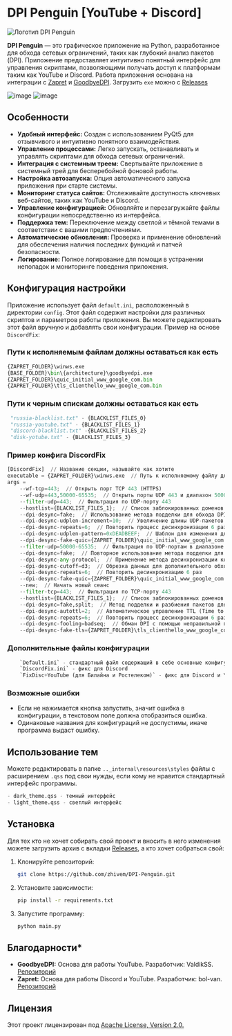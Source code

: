 # DPI Penguin [YouTube + Discord]

![Логотип DPI Penguin](resources/icon/newicon.ico)

**DPI Penguin** — это графическое приложение на Python, разработанное для обхода сетевых ограничений, таких как глубокий анализ пакетов (DPI). Приложение предоставляет интуитивно понятный интерфейс для управления скриптами, позволяющими получать доступ к платформам таким как YouTube и Discord. Работа приложения основана на интеграции с [Zapret](https://github.com/bol-van/zapret) и [GoodbyeDPI](https://github.com/ValdikSS/GoodbyeDPI). Загрузить `exe` можно c [Releases](https://github.com/zhivem/DPI-Penguin/releases)

![image](https://github.com/user-attachments/assets/c431c993-0f60-46d7-bcc9-bd75a4479e4f)
![image](https://github.com/user-attachments/assets/7568e004-110f-4168-b231-cd4ee4679efc)

## Особенности

- **Удобный интерфейс:** Создан с использованием PyQt5 для отзывчивого и интуитивно понятного взаимодействия.
- **Управление процессами:** Легко запускать, останавливать и управлять скриптами для обхода сетевых ограничений.
- **Интеграция с системным треем:** Свертывайте приложение в системный трей для бесперебойной фоновой работы.
- **Настройка автозапуска:** Опция автоматического запуска приложения при старте системы.
- **Мониторинг статуса сайтов:** Отслеживайте доступность ключевых веб-сайтов, таких как YouTube и Discord.
- **Управление конфигурацией:** Обновляйте и перезагружайте файлы конфигурации непосредственно из интерфейса.
- **Поддержка тем:** Переключение между светлой и тёмной темами в соответствии с вашими предпочтениями.
- **Автоматические обновления:** Проверка и применение обновлений для обеспечения наличия последних функций и патчей безопасности.
- **Логирование:** Полное логирование для помощи в устранении неполадок и мониторинге поведения приложения.

## Конфигурация настройки

Приложение использует файл `default.ini`, расположенный в директории `config`. Этот файл содержит настройки для различных скриптов и параметров работы приложения. Вы можете редактировать этот файл вручную и добавлять свои конфигурации. Пример на основе `DiscordFix`:

### Пути к исполняемым файлам должны оставаться как есть 

```py
{ZAPRET_FOLDER}\winws.exe
{BASE_FOLDER}\bin\{architecture}\goodbyedpi.exe
{ZAPRET_FOLDER}\quic_initial_www_google_com.bin 
{ZAPRET_FOLDER}\tls_clienthello_www_google_com.bin
```
### Пути к черным спискам должны оставаться как есть 

```py
 "russia-blacklist.txt" - {BLACKLIST_FILES_0}
 "russia-youtube.txt" - {BLACKLIST_FILES_1}
 "discord-blacklist.txt" -{BLACKLIST_FILES_2}
 "disk-yotube.txt" - {BLACKLIST_FILES_3}
```
### Пример конфига DiscordFix

```py
[DiscordFix]  // Название секции, называйте как хотите
executable = {ZAPRET_FOLDER}\winws.exe  // Путь к исполняемому файлу для обхода блокировок
args = 
    --wf-tcp=443;  // Открыть порт TCP 443 (HTTPS)
    --wf-udp=443,50000-65535;  // Открыть порты UDP 443 и диапазон 50000-65535 для использования
    --filter-udp=443;  // Фильтрация по UDP-порту 443
    --hostlist={BLACKLIST_FILES_1};  // Список заблокированных доменов {BLACKLIST_FILES_1}
    --dpi-desync=fake;  // Использование метода подделки для обхода DPI
    --dpi-desync-udplen-increment=10;  // Увеличение длины UDP-пакетов на 10 байт
    --dpi-desync-repeats=6;  // Повторить процесс десинхронизации 6 раз
    --dpi-desync-udplen-pattern=0xDEADBEEF;  // Шаблон для изменения длины UDP-пакетов
    --dpi-desync-fake-quic={ZAPRET_FOLDER}\quic_initial_www_google_com.bin;  // Использование поддельного трафика QUIC
    --filter-udp=50000-65535;  // Фильтрация по UDP-портам в диапазоне 50000-65535
    --dpi-desync=fake;  // Повторное использование метода подделки для обхода DPI
    --dpi-desync-any-protocol;  // Применение метода десинхронизации ко всем протоколам
    --dpi-desync-cutoff=d3;  // Обрезка данных для дополнительного обхода DPI
    --dpi-desync-repeats=6;  // Повторить десинхронизацию 6 раз
    --dpi-desync-fake-quic={ZAPRET_FOLDER}\quic_initial_www_google_com.bin;  // Повторное использование поддельного QUIC трафика
    --new;  // Начать новый сеанс
    --filter-tcp=443;  // Фильтрация по TCP-порту 443
    --hostlist={BLACKLIST_FILES_1};  // Список заблокированных доменов {BLACKLIST_FILES_1}
    --dpi-desync=fake,split;  // Метод подделки и разбиения пакетов для обхода DPI
    --dpi-desync-autottl=2;  // Автоматическое управление TTL (Time to Live)
    --dpi-desync-repeats=6;  // Повторить процесс десинхронизации 6 раз
    --dpi-desync-fooling=badseq;  // Обман DPI с помощью неправильной последовательности пакетов
    --dpi-desync-fake-tls={ZAPRET_FOLDER}\tls_clienthello_www_google_com.bin;  // Использование поддельного TLS трафика
```
### Дополнительные файлы конфигурации
```py
    `Default.ini` - стандартный файл содержащий в себе основные конфигурации (Yotube, Discord и т.д)
    `DiscordFix.ini` - фикс для Discord
    `FixDisc+YouTube (для Билайна и Ростелеком)` - фикс для Discord и Yotube для операторов Билайна и Ростелекома.
```
### Возможные ошибки

- Если не нажимается кнопка запустить, значит ошибка в конфигурации, в текстовом поле должна отобразиться ошибка.
- Одинаковые названия для конфигураций не доспустимы, иначе программа выдаст ошибку.

## Использование тем
Можете редактировать в папке `.._internal\resources\styles` файлы с расширением `.qss` под свои нужды, если кому не нравится стандартный интерфейс программы.
```py
- dark_theme.qss - темный интерфейс
- light_theme.qss - светлый интерфейс
```

## Установка

Для тех кто не хочет собирать свой проект и вносить в него изменения можете загрузить архив с вкладки [Releases](https://github.com/zhivem/DPI-Penguin/releases), а кто хочет собраться свой:

1. Клонируйте репозиторий:

    ```bash
    git clone https://github.com/zhivem/DPI-Penguin.git 
    ```

2. Установите зависимости:

    ```bash
    pip install -r requirements.txt
    ```

3. Запустите программу:

    ```bash
    python main.py
    ```

## Благодарности*
- **GoodbyeDPI:** Основа для работы YouTube. Разработчик: ValdikSS. [Репозиторий](https://github.com/ValdikSS/GoodbyeDPI)
- **Zapret:** Основа для работы Discord и YouTube. Разработчик: bol-van. [Репозиторий](https://github.com/bol-van/zapret)

## Лицензия 
Этот проект лицензирован под [Apache License, Version 2.0.](https://raw.githubusercontent.com/zhivem/DPI-Penguin/refs/heads/main/LICENSE)

